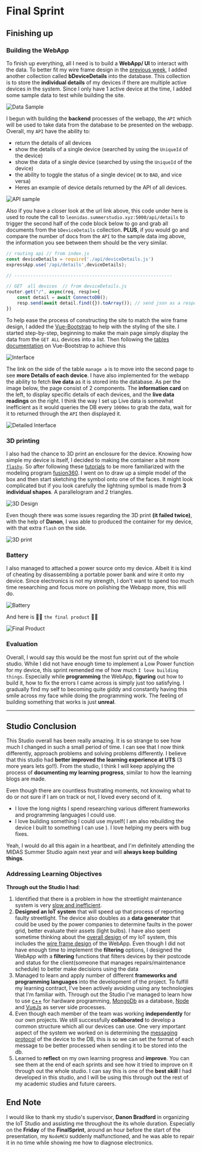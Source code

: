 # Final Sprint

## Finishing up

### Building the WebApp

To finish up everything, all I need is to build a **WebApp/ UI** to interact with the data.
To better fit my wire frame design in the [previous week](./sprint3.html), I added another collection called **bDeviceDetails** into the database.
This collection is to store the **individual details** of my devices if there are multiple active devices in the system.
Since I only have 1 active device at the time, I added some sample data to test while building the site.

![Data Sample](../assets/s4_site_test.png)

I begun with building the **backend** processes of the webapp, the `API` which will be used to take data from the database to be presented on the webapp. Overall, my `API` have the ability to:

- return the details of all devices
- show the details of a single device (searched by using the `UniqueId` of the device)
- show the data of a single device (searched by using the `UniqueId` of the device)
- the ability to toggle the status of a single device( `OK` to `BAD`, and vice versa)
- Heres an example of device details returned by the API of all devices.

![API sample](../assets/s4_site_api.png)

Also if you have a closer look at the url link above, this code under here is used to route the call to `leonidas.summerstudio.xyz:5000/api/details` to trigger the second half of the code block below to go and grab all documents from the `bDeviceDetails` collection. **PLUS**, if you would go and compare the number of docs from the `API` to the sample data img above, the information you see between them should be the very similar.

```js
// routing api // from index.js
const deviceDetails = require('./api/deviceDetails.js')
expressApp.use('/api/details',deviceDetails);

// -----------------------------------------------------------

// GET  all devices  // from deviceDetails.js
router.get("/", async(req, resp)=>{
    const detail = await ConnectoDB();
    resp.send(await detail.find({}).toArray()); // send json as a response
})
```

To help ease the process of constructing the site to match the wire frame design, I added the [Vue-Bootstrap](https://bootstrap-vue.js.org/docs/) to help with the styling of the site. I started step-by-step, beginning to make the main page simply display the data from the `GET ALL` devices into a list. Then following the [tables documentation](https://bootstrap-vue.js.org/docs/components/table/) on Vue-Bootstrap to achieve this

![Interface](../assets/s4_site_main.png)

The link on the side of the table `manage a` is to move into the second page to see **more Details of each device**.
I have also implemented for the webapp the ability to fetch **live data** as it is stored into the database.
As per the image below, the page consist of 2 components. The **information card** on the left, to display specific details of each devices, and the **live data readings** on the right.
I think the way I set up Live data is somewhat inefficient as it would queries the DB every `1000ms` to grab the data, wait for it to returned through the `API` then displayed it.

![Detailed Interface](../assets/s4_site_side.png)

### 3D printing

I also had the chance to 3D print an enclosure for the device. Knowing how simple my device is itself, I decided to making the container a bit more [`flashy`](https://duckduckgo.com/?q=the+flash&t=brave&ia=images&iax=images). So after following these [tutorials](https://youtu.be/A5bc9c3S12g) to be more familiarized with the modeling program [fusion360](https://www.autodesk.com.au/products/fusion-360/overview). I went on to draw up a simple model of the box and then start sketching the symbol onto one of the faces. It might look complicated but if you look carefully the lightning symbol is made from **3 individual shapes**. A parallelogram and 2 triangles.

![3D Design](../assets/s4_3d_sketch.png)

Even though there was some issues regarding the 3D print **(it failed twice)**, with the help of **Danon**, I was able to produced the container for my device, with that extra `flash` on the side.

![3D print](../assets/s4_print.jpg)

### Battery

I also managed to attached a power source onto my device. Albeit it is kind of cheating by disassembling a portable power bank and wire it onto my device. Since electronics is not my strength, I don't want to spend too much time researching and focus more on polishing the Webapp more, this will do.

![Battery](../assets/s4_batt.jpg)

And here is 🎉🎉 `the final product` 🎉🎉

![Final Product](../assets/s4_final.jpg)

### Evaluation

Overall, I would say this would be the most fun sprint out of the whole studio.
While I did not have enough time to implement a Low Power function for my device, this sprint remended me of how much `I love building things`.
Especially while **programming** the WebApp, **figuring** out how to build it, how to fix the errors I came across is simply just too satisfying.
I gradually find my self to becoming quite giddy and constantly having this smile across my face while doing the programming work.
The feeling of building something that works is just **unreal**.

---

## Studio Conclusion

This Studio overall has been really amazing.
It is so strange to see how much I changed in such a small period of time.
I can see that I now think differently, approach problems and solving problems differently.
I believe that this studio had **better improved the learning experience at UTS** (3 more years lets go!!).
From the studio, I think I will keep applying the process of **documenting my learning progress**, similar to how the learning blogs are made.

Even though there are countless frustrating moments, not knowing what to do or not sure if I am on track or not, I loved every second of it.
- I love the long nights I spend researching various different frameworks and programming languages I could use.
- I love building something I could use myself( I am also rebuilding the device I built to something I can use ). I love helping my peers with bug fixes. 

Yeah, I would do all this again in a heartbeat, and I'm definitely attending the MIDAS Summer Studio again next year and will **always keep building things**.

### Addressing Learning Objectives

**Through out the Studio I had**:

1. Identified that there is a problem in how the streetlight maintenance system is very [slow and inefficient](../summer/#what-am-i-solving).
2. **Designed an IoT system** that will speed up that process of reporting faulty streetlight. 
The device also doubles as a **data generator** that could be used by the power companies to determine faults in the power grid, better evaluate their assets (light bulbs).
I have also spent sometime thinking about the [overall design](./sprint2.html#day-4-improving-the-poc) of my IoT system, this includes the [wire frame design](./sprint3.html#interface-design) of the WebApp.
Even though I did not have enough time to implement the **filtering** options,
I designed the WebApp with a **filtering** functions that filters devices by their postcode and status for the client(someone that manages repairs/maintenance schedule) to better make decisions using the data
3. Managed to learn and apply number of different **frameworks and programming languages** into the development of the project.
To fulfill my learning contract, I've been actively avoiding using any technologies that I'm familiar with.
Through out the Studio I've managed to learn how to use [c++](./sprint2.html#day-5-c) for hardware programming, [MongoDb](./sprint3.html#mongodb) as a database, [Node](./sprint3.html#nodejs) and [VueJs](./sprint3.html#vuejs) as server side processes.
4. Even though each member of the team was working **independently** for our own projects.
We still successfully **collaborated** to develop a common structure which all our devices can use.
One very important aspect of the system we worked on is determining the [messaging protocol](./sprint2.html#messaging-protocol) of the device to the DB, this is so we can set the format of each message to be better processed when sending it to be stored into the db.
5. Learned to **reflect** on my own learning progress and **improve**.
You can see them at the end of each sprints and see how it tried to improve on it through out the whole studio. 
I can say this is one of the **best skill** I had developed in this studio, and I will be using this through out the rest of my academic studies and future careers.

## End Note

I would like to thank my studio's supervisor, **Danon Bradford** in organizing the IoT Studio and assisting me throughout the its whole duration.
Especially on the **Friday** of the **FinalSprint**, around an hour before the start of the presentation, my `NodeMCU` suddenly malfunctioned, and he was able to repair it in no time while showing me how to diagnose electronics.
